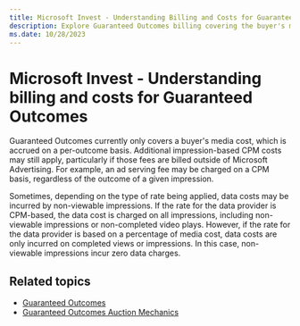 ```yaml
---
title: Microsoft Invest - Understanding Billing and Costs for Guaranteed Outcomes
description: Explore Guaranteed Outcomes billing covering the buyer's media costs per outcome, with potential impression-based CPM fees.
ms.date: 10/28/2023
---
```


# Microsoft Invest - Understanding billing and costs for Guaranteed Outcomes

Guaranteed Outcomes currently only covers a buyer's media cost, which is accrued on a per-outcome basis. Additional impression-based CPM costs may still apply, particularly if those fees are billed outside of Microsoft Advertising. For example, an ad serving fee may be charged on a CPM basis, regardless of the outcome of a given impression.

Sometimes, depending on the type of rate being applied, data costs may be incurred by non-viewable impressions. If the rate for the data
provider is CPM-based, the data cost is charged on all impressions, including non-viewable impressions or non-completed video plays.
However, if the rate for the data provider is based on a percentage of media cost, data costs are only incurred on completed views or
impressions. In this case, non-viewable impressions incur zero data charges.

## Related topics

- [Guaranteed Outcomes](guaranteed-outcomes.md)
- [Guaranteed Outcomes Auction Mechanics](guaranteed-outcomes-auction-mechanics.md)

